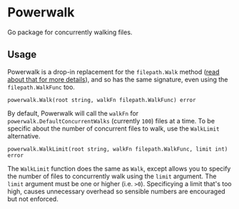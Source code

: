 # Powerwalk

Go package for concurrently walking files.

## Usage

Powerwalk is a drop-in replacement for the `filepath.Walk` method ([read about that for more details](http://golang.org/pkg/path/filepath/#Walk)), and so has the same signature, even using the `filepath.WalkFunc` too.

```
powerwalk.Walk(root string, walkFn filepath.WalkFunc) error
```

By default, Powerwalk will call the `walkFn` for `powerwalk.DefaultConcurrentWalks` (currently `100`) files at a time.  To be specific about the number of concurrent files to walk, use the `WalkLimit` alternative.

```
powerwalk.WalkLimit(root string, walkFn filepath.WalkFunc, limit int) error
```

The `WalkLimit` function does the same as `Walk`, except allows you to specify the number of files to concurrently walk using the `limit` argument.  The `limit` argument must be one or higher (i.e. `>0`).  Specificying a limit that's too high, causes unnecessary overhead so sensible numbers are encouraged but not enforced.